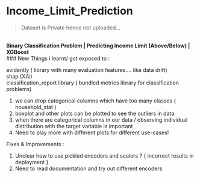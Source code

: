# Income_Limit_Prediction

> Dataset is Private hence not uploaded...
<br>
<b>Binary Classification Problem | Predicting Income Limit (Above/Below) | XGBoost </b> 
<br>
### New Things i learnt/ got exposed to :<br>

evidently ( library with many evaluation features.... like data drift)<br>
shap (XAi)<br>
classification_report library ( bundled metrics library for classification problems)<br>
1. we can drop categorical columns which have too many classes ( household_stat )<br>
2. boxplot and other plots can be plotted to see the outliers in data<br>
3. when there are categorical columns in our data / observing individual distribution with the target variable is important<br>
4. Need to play more with different plots for different use-cases!<br>

Fixes & Improvements : <br>
1. Unclear how to use pickled encoders and scalers ? { incorrect results in deployment }<br>
2. Need to read documentation and try out different encoders <br>
